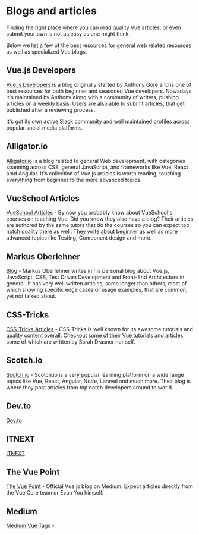 # Blogs and articles

Finding the right place where you can read quality Vue articles, or even submit your own is not as easy as one might think.

Below we list a few of the best resources for general web related resources as well as specialized Vue blogs.

## Vue.js Developers

[Vue.js Developers](http://vuejsdevelopers.com/) is a blog originally started by Anthony Gore and is one of best resources for both beginner and seasoned Vue developers. Nowadays it's maintained by Anthony along with a community of writers, pushing articles on a weekly basis. Users are also able to submit articles, that get published after a reviewing process. 

It's got its own active Slack community and well maintained profiles across popular social media platforms. 

## Alligator.io

[Alligator.io](https://alligator.io/) is a blog related to general Web development, with categories spanning across CSS, general JavaScript, and frameworks like Vue, React amd Angular. It's collection of Vue.js articles is worth reading, touching everything from beginner to the more advanced topics.

## VueSchool Articles
[VueSchool Articles](https://vueschool.io/articles/) - By now you probably know about VueSchool's courses on teaching Vue. Did you know they also have a blog? Their articles are
authored by the same tutors that do the courses so you can expect top notch quality there as well. They write about beginner as well as more advanced topics like Testing, Component design and more.

## Markus Oberlehner
[Blog](https://markus.oberlehner.net/blog/) - Markus Oberlehner writes in his personal blog about Vue.js, JavaScript, CSS, Test Driven Development and Front-End Architecture in general. It has very well written articles, some longer than others, most of which showing specific edge cases or usage examples, that are common, yet not talked about.

## CSS-Tricks
[CSS-Tricks Articles](https://css-tricks.com/tag/vue/) - CSS-Tricks is well known for its awesome tutorials and quality content overall. Checkout some of their Vue tutorials and articles, some of which are written by Sarah Drasner her self.

## Scotch.io
[Scotch.io](https://scotch.io/tag/vue) - Scotch.io is a very popular learning platform on a wide range topics like Vue, React, Angular, Node, Laravel and much more. Their blog is where they post articles from top notch developers around to world. 

## Dev.to
[Dev.to](https://dev.to/t/vue)

## ITNEXT
[ITNEXT](https://itnext.io/)

## The Vue Point
[The Vue Point](https://medium.com/the-vue-point) - Official Vue.js blog on Medium. Expect articles directly from the Vue Core team or Evan You himself.

## Medium
[Medium Vue Tags](https://medium.com/search?q=vue) - 
